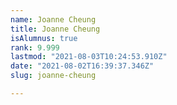 ```yaml
---
name: Joanne Cheung
title: Joanne Cheung
isAlumnus: true
rank: 9.999
lastmod: "2021-08-03T10:24:53.910Z"
date: "2021-08-02T16:39:37.346Z"
slug: joanne-cheung

---
```

